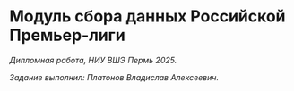 # Модуль сбора данных Российской Премьер-лиги

*Дипломная работа, НИУ ВШЭ Пермь 2025.*

*Задание выполнил: Платонов Владислав Алексеевич.*